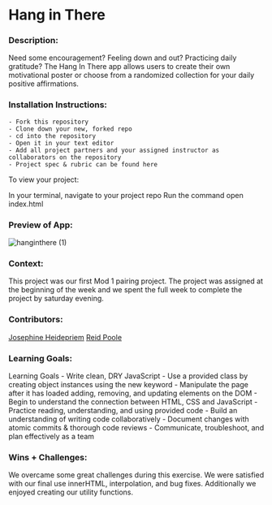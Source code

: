 # Hang in There  

### Description:
Need some encouragement? Feeling down and out? Practicing daily gratitude?  The Hang In There app allows users to create their own motivational poster or choose from a randomized collection for your daily positive affirmations.

### Installation Instructions:
    - Fork this repository
    - Clone down your new, forked repo
    - cd into the repository
    - Open it in your text editor
    - Add all project partners and your assigned instructor as collaborators on the repository
    - Project spec & rubric can be found here

To view your project:

In your terminal, navigate to your project repo
Run the command open index.html

### Preview of App:
![hanginthere (1)](https://user-images.githubusercontent.com/111818942/197369405-80ee8dfc-e365-4ced-b1cc-61971de85c41.gif)


### Context:
This project was our first Mod 1 pairing project. The project was assigned at the beginning of the week and we spent the full week to complete the project by saturday evening. 

### Contributors:
[Josephine Heidepriem](https://github.com/jheidepriem)
[Reid Poole](https://github.com/rpoole444?tab=repositories)

### Learning Goals:
Learning Goals
    - Write clean, DRY JavaScript
    - Use a provided class by creating object instances using the new keyword
    - Manipulate the page after it has loaded adding, removing, and updating elements on the DOM
    - Begin to understand the connection between HTML, CSS and JavaScript
    - Practice reading, understanding, and using provided code
    - Build an understanding of writing code collaboratively
    - Document changes with atomic commits & thorough code reviews
    - Communicate, troubleshoot, and plan effectively as a team

### Wins + Challenges:
We overcame some great challenges during this exercise. We were satisfied with our final use innerHTML, interpolation, and bug fixes. Additionally we enjoyed creating our utility functions.


